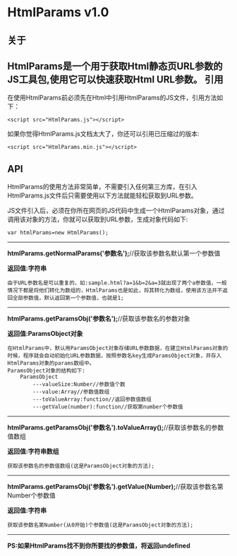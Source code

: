 HtmlParams v1.0
=====================
关于
---------
HtmlParams是一个用于获取Html静态页URL参数的JS工具包,使用它可以快速获取Html URL参数。
引用
---------
在使用HtmlParams前必须先在Html中引用HtmlParams的JS文件，引用方法如下：
``` 
<script src="HtmlParams.js"></script>
```
如果你觉得HtmlParams.js文档太大了，你还可以引用已压缩过的版本:
``` 
<script src="HtmlParams.min.js"></script>
```
API
---------
HtmlParams的使用方法非常简单，不需要引入任何第三方库，在引入HtmlParams.js文件后只需要使用以下方法就能轻松获取到URL参数。

JS文件引入后，必须在你所在网页的JS代码中生成一个HtmlParams对象，通过调用该对象的方法，你就可以获取到URL参数，生成对象代码如下:
``` 
var htmlParams=new HtmlParams();
```

----------
**htmlParams.getNormalParams('参数名');**//获取该参数名默认第一个参数值

**返回值:字符串**

    由于URL参数名是可以重复的，如:sample.html?a=1&b=2&a=3就出现了两个a参数值，一般情况下都是将他们转化为数组的，HtmlParams也是如此，将其转化为数组，使用该方法并不返回全部参数值，默认返回第一个参数值，也就是1;


----------
**htmlParams.getParamsObj('参数名');**//获取该参数名的参数对象

**返回值:ParamsObject对象**

    在HtmlParams中，默认用ParamsObject对象存储URL参数数据，在建立HtmlParams对象的时候，程序就会自动初始化URL参数数据，按照参数名key生成ParamsObject对象，并存入HtmlParams对象的params数组中。
    ParamsObject对象的结构如下:
        ParamsObject
            ---valueSize:Number//参数值个数
            ---value:Array//参数值数组
            ---toValueArray:function//返回参数值数组
            ---getValue(number):function//获取第number个参数值
            
----------
**htmlParams.getParamsObj('参数名').toValueArray();**//获取该参数名的参数值数组

**返回值:字符串数组**

    获取该参数名的参数值数组(这是ParamsObject对象的方法);
    
----------
**htmlParams.getParamsObj('参数名').getValue(Number);**//获取该参数名第Number个参数值

**返回值:字符串**

    获取该参数名第Number(从0开始)个参数值(这是ParamsObject对象的方法);
    
----------

**PS:如果HtmlParams找不到你所要找的参数值，将返回undefined**
